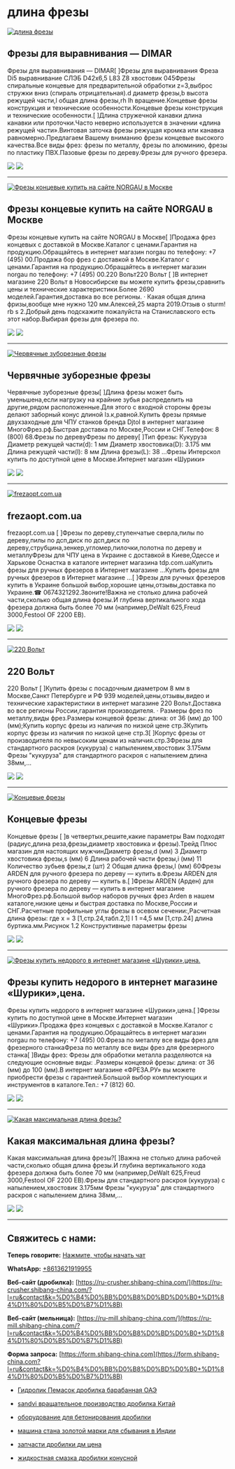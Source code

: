# длина фрезы

<a href="https://swt.shibang-china.com/?l=ru&img&k=%D0%B4%D0%BB%D0%B8%D0%BD%D0%B0+%D1%84%D1%80%D0%B5%D0%B7%D1%8B" target="_blank">![длина фрезы](http://static.shibang-china.com/all-800x300/61.jpg)</a>

## Фрезы для выравнивания ― DIMAR
Фрезы для выравнивания ― DIMAR[ ]Фрезы для выравнивания Фреза Di5 выравнивание СЛЭБ D42x6,5 L83 Z8 хвостовик 045Фрезы спиральные концевые для предварительной обработки z=3,выброс стружки вниз (спираль отрицательная).d диаметр фрезы,b высота режущей части,l общая длина фрезы,rh lh вращение.Концевые фрезы конструкция и технические особенности.Концевые фрезы конструкция и технические особенности.[ ]Длина стружечной канавки длина канавки или проточки.Часто неверно используется в значении &#171;длина режущей части&#187;.Винтовая заточка фрезы режущая кромка или канавка равномерно.Предлагаем Вашему вниманию фрезы концевые высокого качества.Все виды фрез: фрезы по металлу, фрезы по алюминию, фрезы по пластику ПВХ.Пазовые фрезы по дереву.Фрезы для ручного фрезера.


<a href="https://whatsapp.shibangsoft.com/WhatsApp.php" target="_blank" title="WhatsApp">![](http://static.shibang-china.com/icon/whatsapp.png)</a> <a href="https://swt.shibang-china.com/?l=ru&icon&k=%D0%B4%D0%BB%D0%B8%D0%BD%D0%B0+%D1%84%D1%80%D0%B5%D0%B7%D1%8B" target="_blank">![](http://static.shibang-china.com/icon/chat-ru.png)</a>

---

<a href="https://swt.shibang-china.com/?l=ru&img&k=%D0%B4%D0%BB%D0%B8%D0%BD%D0%B0+%D1%84%D1%80%D0%B5%D0%B7%D1%8B" target="_blank">![Фрезы концевые купить на сайте NORGAU в Москве](http://static.shibang-china.com/all-800x300/959.jpg)</a>

## Фрезы концевые купить на сайте NORGAU в Москве
Фрезы концевые купить на сайте NORGAU в Москве[ ]Продажа фрез концевых с доставкой в Москве.Каталог с ценами.Гарантия на продукцию.Обращайтесь в интернет магазин norgau по телефону: +7 (495) 00.Продажа бор фрез с доставкой в Москве.Каталог с ценами.Гарантия на продукцию.Обращайтесь в интернет магазин norgau по телефону: +7 (495) 00.220 Вольт220 Вольт [ ]В интернет магазине 220 Вольт в Новосибирске вы можете купить фрезы,сравнить цены и технические характеристики.Более 2690 моделей.Гарантия,доставка во все регионы.&nbsp;&#0183;&#32;Какая общая длина фризы,вообще мне нужно 120 мм.Алексей,25 марта 2019.Отзыв о sturm! rb s 2.Добрый день подскажите пожалуйста на Станиславского есть этот набор.Выбирая фрезы для фрезера по.


<a href="https://whatsapp.shibangsoft.com/WhatsApp.php" target="_blank" title="WhatsApp">![](http://static.shibang-china.com/icon/whatsapp.png)</a> <a href="https://swt.shibang-china.com/?l=ru&icon&k=%D0%B4%D0%BB%D0%B8%D0%BD%D0%B0+%D1%84%D1%80%D0%B5%D0%B7%D1%8B" target="_blank">![](http://static.shibang-china.com/icon/chat-ru.png)</a>

---

<a href="https://swt.shibang-china.com/?l=ru&img&k=%D0%B4%D0%BB%D0%B8%D0%BD%D0%B0+%D1%84%D1%80%D0%B5%D0%B7%D1%8B" target="_blank">![Червячные зуборезные фрезы](http://static.shibang-china.com/all-800x300/327.jpg)</a>

## Червячные зуборезные фрезы
Червячные зуборезные фрезы[ ]Длина фрезы может быть уменьшена,если нагрузку на крайние зубья распределить на другие,рядом расположенные.Для этого с входной стороны фрезы делают заборный конус длиной lз.к,равной.Купить фрезы прямые двухзаходные для ЧПУ станков бренда Djtol в интернет магазине МногоФрез.рф.Быстрая доставка по Москве,России и СНГ.Телефон: 8 (800) 68.Фрезы по деревуФрезы по дереву[ ]Тип фрезы: Кукуруза Диаметр режущей части(d): 1 мм Диаметр хвостовика(D): 3.175 мм Длина режущей части(l): 8 мм Длина фрезы(L): 38 …Фрезы Интерскол купить по доступной цене в Москве.Интернет магазин &#171;Шурики&#187;


<a href="https://whatsapp.shibangsoft.com/WhatsApp.php" target="_blank" title="WhatsApp">![](http://static.shibang-china.com/icon/whatsapp.png)</a> <a href="https://swt.shibang-china.com/?l=ru&icon&k=%D0%B4%D0%BB%D0%B8%D0%BD%D0%B0+%D1%84%D1%80%D0%B5%D0%B7%D1%8B" target="_blank">![](http://static.shibang-china.com/icon/chat-ru.png)</a>

---

<a href="https://swt.shibang-china.com/?l=ru&img&k=%D0%B4%D0%BB%D0%B8%D0%BD%D0%B0+%D1%84%D1%80%D0%B5%D0%B7%D1%8B" target="_blank">![frezaopt.com.ua](http://static.shibang-china.com/all-800x300/749.jpg)</a>

## frezaopt.com.ua
frezaopt.com.ua [ ]Фрезы по дереву,ступенчатые сверла,пилы по дереву,пилы по дсп,диск по дсп,диск по дереву,струбцина,зенкер,угломер,пилочки,полотна по дереву и металлуФрезы для ЧПУ цена в Украине с доставкой в Киеве,Одессе и Харькове Оснастка в каталоге интернет магазина tdp.com.uaКупить фрезы для ручных фрезеров в Интернет магазине …Купить фрезы для ручных фрезеров в Интернет магазине …[ ]Фрезы для ручных фрезеров купить в Украине большой выбор,хорошие цены,отзывы,доставка по Украине.☎ 0674321292.Звоните!Важна не столько длина рабочей части,сколько общая длина фрезы.И глубина вертикального хода фрезера должна быть более 70 мм (например,DeWalt 625,Freud 3000,Festool OF 2200 EB).


<a href="https://whatsapp.shibangsoft.com/WhatsApp.php" target="_blank" title="WhatsApp">![](http://static.shibang-china.com/icon/whatsapp.png)</a> <a href="https://swt.shibang-china.com/?l=ru&icon&k=%D0%B4%D0%BB%D0%B8%D0%BD%D0%B0+%D1%84%D1%80%D0%B5%D0%B7%D1%8B" target="_blank">![](http://static.shibang-china.com/icon/chat-ru.png)</a>

---

<a href="https://swt.shibang-china.com/?l=ru&img&k=%D0%B4%D0%BB%D0%B8%D0%BD%D0%B0+%D1%84%D1%80%D0%B5%D0%B7%D1%8B" target="_blank">![220 Вольт](http://static.shibang-china.com/all-800x300/1193.jpg)</a>

## 220 Вольт
220 Вольт [ ]Купить фрезы с посадочным диаметром 8 мм в Москве,Санкт Петербурге и РФ 939 моделей,цены,отзывы,видео и технические характеристики в интернет магазине 220 Вольт.Доставка во все регионы России,гарантия производителя.&nbsp;&#0183;&#32;Размеры фрез по металлу,виды фрез.Размеры концевой фрезы: длина: от 36 (мм) до 100 (мм);Купить корпус фрезы из наличия по низкой цене стр.3Купить корпус фрезы из наличия по низкой цене стр.3[ ]Корпус фрезы от производителя по невысоким ценам из наличия.стр.3Фрезы для стандартного раскроя (кукуруза) с напылением,хвостовик 3.175мм Фрезы &quot;кукуруза&quot; для стандартного раскроя с напылением длина 38мм,…


<a href="https://whatsapp.shibangsoft.com/WhatsApp.php" target="_blank" title="WhatsApp">![](http://static.shibang-china.com/icon/whatsapp.png)</a> <a href="https://swt.shibang-china.com/?l=ru&icon&k=%D0%B4%D0%BB%D0%B8%D0%BD%D0%B0+%D1%84%D1%80%D0%B5%D0%B7%D1%8B" target="_blank">![](http://static.shibang-china.com/icon/chat-ru.png)</a>

---

<a href="https://swt.shibang-china.com/?l=ru&img&k=%D0%B4%D0%BB%D0%B8%D0%BD%D0%B0+%D1%84%D1%80%D0%B5%D0%B7%D1%8B" target="_blank">![Концевые фрезы](http://static.shibang-china.com/all-800x300/511.jpg)</a>

## Концевые фрезы
Концевые фрезы [ ]в четвертых,решите,какие параметры Вам подходят (радиус,длина реза,фрезы,диаметр хвостовика и фрезы).Трейд Плюс магазин для настоящих мужчинДиаметр фрезы,d (мм) 3 Диаметр хвостовика фрезы,s (мм) 6 Длина рабочей части фрезы,i (мм) 11 Количество зубьев фрезы,z (шт) 2 Общая длина фрезы,l (мм) 60Фрезы ARDEN для ручного фрезера по дереву — купить в.Фрезы ARDEN для ручного фрезера по дереву — купить в.[ ]Фрезы ARDEN (Арден) для ручного фрезера по дереву — купить в интернет магазине МногоФрез.рф.Большой выбор наборов ручных фрез Arden в нашем каталоге,низкие цены и быстрая доставка по Москве,России и СНГ.Расчетные профильные углы фрезы в осевом сечении:,Расчетная длина фрезы: где х = 3 [1,стр.24,табл.2,1] l 1 =4,5 мм [1,стр.24] длина буртика.мм.Рисунок 1.2 Конструктивные параметры фрезы


<a href="https://whatsapp.shibangsoft.com/WhatsApp.php" target="_blank" title="WhatsApp">![](http://static.shibang-china.com/icon/whatsapp.png)</a> <a href="https://swt.shibang-china.com/?l=ru&icon&k=%D0%B4%D0%BB%D0%B8%D0%BD%D0%B0+%D1%84%D1%80%D0%B5%D0%B7%D1%8B" target="_blank">![](http://static.shibang-china.com/icon/chat-ru.png)</a>

---

<a href="https://swt.shibang-china.com/?l=ru&img&k=%D0%B4%D0%BB%D0%B8%D0%BD%D0%B0+%D1%84%D1%80%D0%B5%D0%B7%D1%8B" target="_blank">![Фрезы купить недорого в интернет магазине &#171;Шурики&#187;,цена.](http://static.shibang-china.com/all-800x300/632.jpg)</a>

## Фрезы купить недорого в интернет магазине &#171;Шурики&#187;,цена.
Фрезы купить недорого в интернет магазине &#171;Шурики&#187;,цена.[ ]Фрезы купить по доступной цене в Москве.Интернет магазин &#171;Шурики&#187;.Продажа фрез концевых с доставкой в Москве.Каталог с ценами.Гарантия на продукцию.Обращайтесь в интернет магазин norgau по телефону: +7 (495) 00.Фреза по металлу все виды фрез для фрезерного станкаФреза по металлу все виды фрез для фрезерного станка[ ]Виды фрез: Фрезы для обработки металла разделяются на следующие основные виды: .Размеры концевой фрезы: длина: от 36 (мм) до 100 (мм).В интернет магазине &#171;ФРЕЗА.РУ&#187; вы можете приобрести фрезы с гарантией.Большой выбор комплектующих и инструментов в каталоге.Тел.: +7 (812) 60.


<a href="https://whatsapp.shibangsoft.com/WhatsApp.php" target="_blank" title="WhatsApp">![](http://static.shibang-china.com/icon/whatsapp.png)</a> <a href="https://swt.shibang-china.com/?l=ru&icon&k=%D0%B4%D0%BB%D0%B8%D0%BD%D0%B0+%D1%84%D1%80%D0%B5%D0%B7%D1%8B" target="_blank">![](http://static.shibang-china.com/icon/chat-ru.png)</a>

---

<a href="https://swt.shibang-china.com/?l=ru&img&k=%D0%B4%D0%BB%D0%B8%D0%BD%D0%B0+%D1%84%D1%80%D0%B5%D0%B7%D1%8B" target="_blank">![Какая максимальная длина фрезы?](http://static.shibang-china.com/all-800x300/1268.jpg)</a>

## Какая максимальная длина фрезы?
Какая максимальная длина фрезы?[ ]Важна не столько длина рабочей части,сколько общая длина фрезы.И глубина вертикального хода фрезера должна быть более 70 мм (например,DeWalt 625,Freud 3000,Festool OF 2200 EB).Фрезы для стандартного раскроя (кукуруза) с напылением,хвостовик 3.175мм Фрезы &quot;кукуруза&quot; для стандартного раскроя с напылением длина 38мм,…

<a href="https://whatsapp.shibangsoft.com/WhatsApp.php" target="_blank" title="WhatsApp">![](http://static.shibang-china.com/icon/whatsapp.png)</a> <a href="https://swt.shibang-china.com/?l=ru&icon&k=%D0%B4%D0%BB%D0%B8%D0%BD%D0%B0+%D1%84%D1%80%D0%B5%D0%B7%D1%8B" target="_blank">![](http://static.shibang-china.com/icon/chat-ru.png)</a>

---
## Свяжитесь с нами:

**Теперь говорите:** [Нажмите, чтобы начать чат](https://swt.shibang-china.com?l=ru&contact&k=%D0%B4%D0%BB%D0%B8%D0%BD%D0%B0+%D1%84%D1%80%D0%B5%D0%B7%D1%8B)

**WhatsApp:**  [+8613621919955](https://whatsapp.shibangsoft.com/WhatsApp.php)

**Веб-сайт (дробилка):** [https://ru-crusher.shibang-china.com/](https://ru-crusher.shibang-china.com/?l=ru&contact&k=%D0%B4%D0%BB%D0%B8%D0%BD%D0%B0+%D1%84%D1%80%D0%B5%D0%B7%D1%8B)

**Веб-сайт (мельница):** [https://ru-mill.shibang-china.com/](https://ru-mill.shibang-china.com/?l=ru&contact&k=%D0%B4%D0%BB%D0%B8%D0%BD%D0%B0+%D1%84%D1%80%D0%B5%D0%B7%D1%8B)

**Форма запроса:** [https://form.shibang-china.com](https://form.shibang-china.com?l=ru&contact&k=%D0%B4%D0%BB%D0%B8%D0%BD%D0%B0+%D1%84%D1%80%D0%B5%D0%B7%D1%8B)

* [Гидролик Пемасок дробилка барабанная ОАЭ](../118/%D0%93%D0%B8%D0%B4%D1%80%D0%BE%D0%BB%D0%B8%D0%BA%20%D0%9F%D0%B5%D0%BC%D0%B0%D1%81%D0%BE%D0%BA%20%D0%B4%D1%80%D0%BE%D0%B1%D0%B8%D0%BB%D0%BA%D0%B0%20%D0%B1%D0%B0%D1%80%D0%B0%D0%B1%D0%B0%D0%BD%D0%BD%D0%B0%D1%8F%20%D0%9E%D0%90%D0%AD.md)

* [sandvi вращательное производство дробилка Китай](../114/sandvi%20%D0%B2%D1%80%D0%B0%D1%89%D0%B0%D1%82%D0%B5%D0%BB%D1%8C%D0%BD%D0%BE%D0%B5%20%D0%BF%D1%80%D0%BE%D0%B8%D0%B7%D0%B2%D0%BE%D0%B4%D1%81%D1%82%D0%B2%D0%BE%20%D0%B4%D1%80%D0%BE%D0%B1%D0%B8%D0%BB%D0%BA%D0%B0%20%D0%9A%D0%B8%D1%82%D0%B0%D0%B9.md)

* [оборудование для бетонирования дробилки](../118/%D0%BE%D0%B1%D0%BE%D1%80%D1%83%D0%B4%D0%BE%D0%B2%D0%B0%D0%BD%D0%B8%D0%B5%20%D0%B4%D0%BB%D1%8F%20%D0%B1%D0%B5%D1%82%D0%BE%D0%BD%D0%B8%D1%80%D0%BE%D0%B2%D0%B0%D0%BD%D0%B8%D1%8F%20%D0%B4%D1%80%D0%BE%D0%B1%D0%B8%D0%BB%D0%BA%D0%B8.md)

* [машина стана золотой марки для сбывания в Индии](../116/%D0%BC%D0%B0%D1%88%D0%B8%D0%BD%D0%B0%20%D1%81%D1%82%D0%B0%D0%BD%D0%B0%20%D0%B7%D0%BE%D0%BB%D0%BE%D1%82%D0%BE%D0%B9%20%D0%BC%D0%B0%D1%80%D0%BA%D0%B8%20%D0%B4%D0%BB%D1%8F%20%D1%81%D0%B1%D1%8B%D0%B2%D0%B0%D0%BD%D0%B8%D1%8F%20%D0%B2%20%D0%98%D0%BD%D0%B4%D0%B8%D0%B8.md)

* [запчасти дробилки дм цена](../113/%D0%B7%D0%B0%D0%BF%D1%87%D0%B0%D1%81%D1%82%D0%B8%20%D0%B4%D1%80%D0%BE%D0%B1%D0%B8%D0%BB%D0%BA%D0%B8%20%D0%B4%D0%BC%20%D1%86%D0%B5%D0%BD%D0%B0.md)

* [жидкостная смазка дробилки конусной](../106/%D0%B6%D0%B8%D0%B4%D0%BA%D0%BE%D1%81%D1%82%D0%BD%D0%B0%D1%8F%20%D1%81%D0%BC%D0%B0%D0%B7%D0%BA%D0%B0%20%D0%B4%D1%80%D0%BE%D0%B1%D0%B8%D0%BB%D0%BA%D0%B8%20%D0%BA%D0%BE%D0%BD%D1%83%D1%81%D0%BD%D0%BE%D0%B9.md)